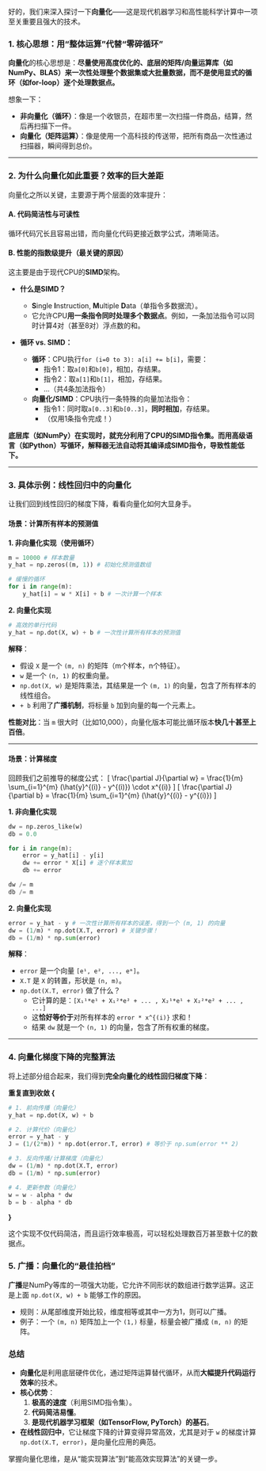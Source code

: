 好的，我们来深入探讨一下**向量化**——这是现代机器学习和高性能科学计算中一项至关重要且强大的技术。

### 1. 核心思想：用“整体运算”代替“零碎循环”

**向量化**的核心思想是：**尽量使用高度优化的、底层的矩阵/向量运算库（如NumPy、BLAS）来一次性处理整个数据集或大批量数据，而不是使用显式的循环（如for-loop）逐个处理数据点。**

想象一下：
- **非向量化（循环）**：像是一个收银员，在超市里一次扫描一件商品，结算，然后再扫描下一件。
- **向量化（矩阵运算）**：像是使用一个高科技的传送带，把所有商品一次性通过扫描器，瞬间得到总价。

---

### 2. 为什么向量化如此重要？效率的巨大差距

向量化之所以关键，主要源于两个层面的效率提升：

#### **A. 代码简洁性与可读性**
循环代码冗长且容易出错，而向量化代码更接近数学公式，清晰简洁。

#### **B. 性能的指数级提升（最关键的原因）**
这主要是由于现代CPU的**SIMD**架构。

- **什么是SIMD？**
  - **S**ingle **I**nstruction, **M**ultiple **D**ata（单指令多数据流）。
  - 它允许CPU**用一条指令同时处理多个数据点**。例如，一条加法指令可以同时计算4对（甚至8对）浮点数的和。

- **循环 vs. SIMD：**
  - **循环**：CPU执行`for (i=0 to 3): a[i] += b[i]`，需要：
    - 指令1：取`a[0]`和`b[0]`，相加，存结果。
    - 指令2：取`a[1]`和`b[1]`，相加，存结果。
    - ...（共4条加法指令）
  - **向量化/SIMD**：CPU执行一条特殊的向量加法指令：
    - 指令1：同时取`a[0..3]`和`b[0..3]`，**同时相加**，存结果。
    - （仅用1条指令完成！）

**底层库（如NumPy）在实现时，就充分利用了CPU的SIMD指令集。而用高级语言（如Python）写循环，解释器无法自动将其编译成SIMD指令，导致性能低下。**

---

### 3. 具体示例：线性回归中的向量化

让我们回到线性回归的梯度下降，看看向量化如何大显身手。

#### **场景：计算所有样本的预测值**

**1. 非向量化实现（使用循环）**
```python
m = 10000 # 样本数量
y_hat = np.zeros((m, 1)) # 初始化预测值数组

# 缓慢的循环
for i in range(m):
    y_hat[i] = w * X[i] + b # 一次计算一个样本
```

**2. 向量化实现**
```python
# 高效的单行代码
y_hat = np.dot(X, w) + b # 一次性计算所有样本的预测值
```
**解释**：
- 假设 `X` 是一个 `(m, n)` 的矩阵（m个样本，n个特征）。
- `w` 是一个 `(n, 1)` 的权重向量。
- `np.dot(X, w)` 是矩阵乘法，其结果是一个 `(m, 1)` 的向量，包含了所有样本的线性组合。
- `+ b` 利用了**广播机制**，将标量 `b` 加到向量的每一个元素上。

**性能对比**：当 `m` 很大时（比如10,000），向量化版本可能比循环版本**快几十甚至上百倍**。

---

#### **场景：计算梯度**

回顾我们之前推导的梯度公式：
\[
\frac{\partial J}{\partial w} = \frac{1}{m} \sum_{i=1}^{m} (\hat{y}^{(i)} - y^{(i)}) \cdot x^{(i)}
\]
\[
\frac{\partial J}{\partial b} = \frac{1}{m} \sum_{i=1}^{m} (\hat{y}^{(i)} - y^{(i)})
\]

**1. 非向量化实现**
```python
dw = np.zeros_like(w)
db = 0.0

for i in range(m):
    error = y_hat[i] - y[i]
    dw += error * X[i] # 逐个样本累加
    db += error

dw /= m
db /= m
```

**2. 向量化实现**
```python
error = y_hat - y # 一次性计算所有样本的误差，得到一个 (m, 1) 的向量
dw = (1/m) * np.dot(X.T, error) # 关键步骤！
db = (1/m) * np.sum(error)
```
**解释**：
- `error` 是一个向量 `[e¹, e², ..., eᵐ]`。
- `X.T` 是 `X` 的转置，形状是 `(n, m)`。
- `np.dot(X.T, error)` 做了什么？
  - 它计算的是：`[X₁¹*e¹ + X₁²*e² + ... , X₂¹*e¹ + X₂²*e² + ... , ...]`
  - 这**恰好等价于**对所有样本的 `error * x^{(i)}` 求和！
  - 结果 `dw` 就是一个 `(n, 1)` 的向量，包含了所有权重的梯度。

---

### 4. 向量化梯度下降的完整算法

将上述部分组合起来，我们得到**完全向量化的线性回归梯度下降**：

**重复直到收敛 {**
```python
# 1. 前向传播（向量化）
y_hat = np.dot(X, w) + b

# 2. 计算代价（向量化）
error = y_hat - y
J = (1/(2*m)) * np.dot(error.T, error) # 等价于 np.sum(error ** 2)

# 3. 反向传播/计算梯度（向量化）
dw = (1/m) * np.dot(X.T, error)
db = (1/m) * np.sum(error)

# 4. 更新参数（向量化）
w = w - alpha * dw
b = b - alpha * db
```
**}**

这个实现不仅代码简洁，而且运行效率极高，可以轻松处理数百万甚至数十亿的数据点。

### 5. 广播：向量化的“最佳拍档”

**广播**是NumPy等库的一项强大功能，它允许不同形状的数组进行数学运算。这正是上面 `np.dot(X, w) + b` 能够工作的原因。
- 规则：从尾部维度开始比较，维度相等或其中一方为1，则可以广播。
- 例子：一个 `(m, n)` 矩阵加上一个 `(1,)` 标量，标量会被广播成 `(m, n)` 的矩阵。

### 总结

- **向量化**是利用底层硬件优化，通过矩阵运算替代循环，从而**大幅提升代码运行效率**的技术。
- **核心优势**：
  1.  **极高的速度**（利用SIMD指令集）。
  2.  **代码简洁易懂**。
  3.  **是现代机器学习框架（如TensorFlow, PyTorch）的基石**。
- **在线性回归中**，它让梯度下降的计算变得异常高效，尤其是对于 `w` 的梯度计算 `np.dot(X.T, error)`，是向量化应用的典范。

掌握向量化思维，是从“能实现算法”到“能高效实现算法”的关键一步。